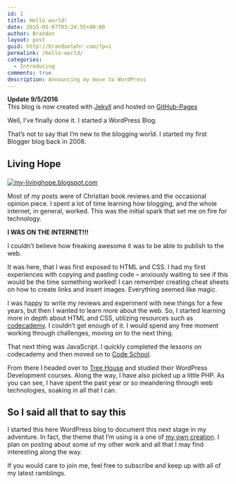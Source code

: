 ```yaml
---
id: 1
title: Hello world!
date: 2015-05-07T03:24:55+00:00
author: Brandon
layout: post
guid: http://brandonlehr.com/?p=1
permalink: /hello-world/
categories:
  - Introducing
comments: true
description: Announcing my move to WordPress
---
```

<div class="well well-lg">
  <strong>Update 9/5/2016 </strong><br>This blog is now created with <a href="https://jekyllrb.com/" >Jekyll</a> and hosted on <a href="https://pages.github.com/">GitHub-Pages</a>
</div>

Well, I&#8217;ve finally done it. I started a WordPress Blog.

That&#8217;s not to say that I&#8217;m new to the blogging world. I started my first Blogger blog back in 2008.

## Living Hope<figure id="attachment_46" style="width: 854px" class="wp-caption alignnone">

[<img class="img-rounded img-border" src="{{ site.baseurl }}/uploads/2015/05/screenshot-my-livinghope-e1431070572385.png?fit=640%2C556" alt="my-livinghope.blogspot.com" srcset="{{ site.baseurl }}/uploads/2015/05/screenshot-my-livinghope-e1431070572385.png?w=854 854w, {{ site.baseurl }}/uploads/2015/05/screenshot-my-livinghope-e1431070572385.png?resize=300%2C261 300w" sizes="(max-width: 640px) 100vw, 640px" data-recalc-dims="1" />](http://my-livinghope.blogspot.com)

Most of my posts were of Christian book reviews and the occasional opinion piece. I spent a lot of time learning how blogging, and the whole internet, in general, worked. This was the initial spark that set me on fire for technology.

**I WAS ON THE INTERNET!!!**

I couldn&#8217;t believe how freaking awesome it was to be able to publish to the web.

It was here, that I was first exposed to HTML and CSS. I had my first experiences with copying and pasting code &#8211; anxiously waiting to see if this would be the time something worked! I can remember creating cheat sheets on how to create links and insert images. Everything seemed like magic.

I was happy to write my reviews and experiment with new things for a few years, but then I wanted to learn more about the web. So, I started learning more in depth about HTML and CSS, utilizing resources such as [codecademy](http://www.codecademy.com/). I couldn&#8217;t get enough of it. I would spend any free moment working through challenges, moving on to the next thing.

That next thing was JavaScript. I quickly completed the lessons on codecademy and then moved on to [Code School](https://www.codeschool.com/).

From there I headed over to [Tree House](https://teamtreehouse.com/) and studied their WordPress Development courses. Along the way, I have also picked up a little PHP. As you can see, I have spent the past year or so meandering through web technologies, soaking in all that I can.

## So I said all that to say this

I started this here WordPress blog to document this next stage in my adventure. In fact, the theme that I&#8217;m using is a one of [my own creation](https://github.com/blehr/Pummel). I plan on posting about some of my other work and all that I may find interesting along the way.

If you would care to join me, feel free to subscribe and keep up with all of my latest ramblings.
